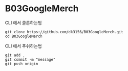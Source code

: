 # B03GoogleMerch
CLI 에서 클론하는법
```
git clone https://github.com/dk3156/B03GoogleMerch.git
cd B03GoogleMerch
```

CLI 에서 푸쉬하는법
```
git add .
git commit -m "message"
git push origin
```
